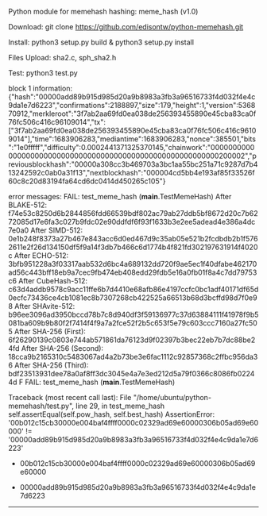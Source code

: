 Python module for memehash hashing: meme_hash (v1.0)

Download: git clone https://github.com/edisontw/python-memehash.git

Install: python3 setup.py build & python3 setup.py install

Files Upload: sha2.c, sph_sha2.h

Test: python3 test.py

block 1 information:
{"hash":"00000add89b915d985d20a9b8983a3fb3a96516733f4d032f4e4c9da1e7d6223","confirmations":2188897,"size":179,"height":1,"version":536870912,"merkleroot":"3f7ab2aa69fd0ea038de256393455890e45cba83ca0f76fc506c416c96109014","tx":["3f7ab2aa69fd0ea038de256393455890e45cba83ca0f76fc506c416c96109014"],"time":1683906283,"mediantime":1683906283,"nonce":385501,"bits":"1e0fffff","difficulty":0.0002441371325370145,"chainwork":"0000000000000000000000000000000000000000000000000000000000200002","previousblockhash":"00000a308cc3b469703a3bc1aa55bc251a71c9287d7b413242592c0ab0a31f13","nextblockhash":"000004cd5bb4e193af85f33526f60c8c20d83194fa64cd6dc0414d450265c105"}

error messages:
FAIL: test_meme_hash (__main__.TestMemeHash)
After BLAKE-512: f74e53c8250d6b2844856fdd66539bdf802ac79ab27ddb5bf8672d20c7b6272085d17e6fa3c027b9fdc02e90ddfdf6f93f1633b3e2ee5adead4e386a4dc7e0a0
After SIMD-512: 0e1b248f8373a27b467e843acc6d0ed467d9c35ab05e521b2fcdbdb2b1f5762611e2f26d134150df5f9a14f3db7b466c6d1774b4f821fd302197631914f4020c
After ECHO-512: 3bfb951228a3f03317aab532d6bc4a689132dd720f9ae5ec1f40dfabe462170ad56c443bff18eb9a7cec9fb474eb408edd29fdb5e16a0fb01f8a4c7dd79753c6
After CubeHash-512: c63d4addb9578c9acc11ffe6b7d4410e68afb86e4197ccfc0bc1adf40171df65d0ecfc73436ce4cb1081ec8b7307268cb422525a66513b68d3bcffd98d7f0e98
After SHAvite-512: b96ee3096ad3950bccd78b7c8d940df3f59136977c37d63884111f41978f9b5081ba609b9b80f2f7414f4f9a7a2fce52f2b5c653f5e79c603ccc7160a27fc505
After SHA-256 (First): 6f26290139c0803e744ab571861da76123d9f02397b3bec22eb7b7dc88be24fd
After SHA-256 (Second): 18cca9b2165310c5483067ad4a2b73be3e6fac1112c92857368c2ffbc956da36
After SHA-256 (Third): bdf23513931dee78a0af8ff3dc3045e4a7e3ed212d5a79f0366c8086fb02244d
F
FAIL: test_meme_hash (__main__.TestMemeHash)

Traceback (most recent call last):
  File "/home/ubuntu/python-memehash/test.py", line 29, in test_meme_hash
    self.assertEqual(self.pow_hash, self.best_hash)
AssertionError: '00b012c15cb30000e004baf4ffff0000c02329ad69e60000306b05ad69e60000' != '00000add89b915d985d20a9b8983a3fb3a96516733f4d032f4e4c9da1e7d6223'
- 00b012c15cb30000e004baf4ffff0000c02329ad69e60000306b05ad69e60000
+ 00000add89b915d985d20a9b8983a3fb3a96516733f4d032f4e4c9da1e7d6223
----------------------------------------------------------------------
